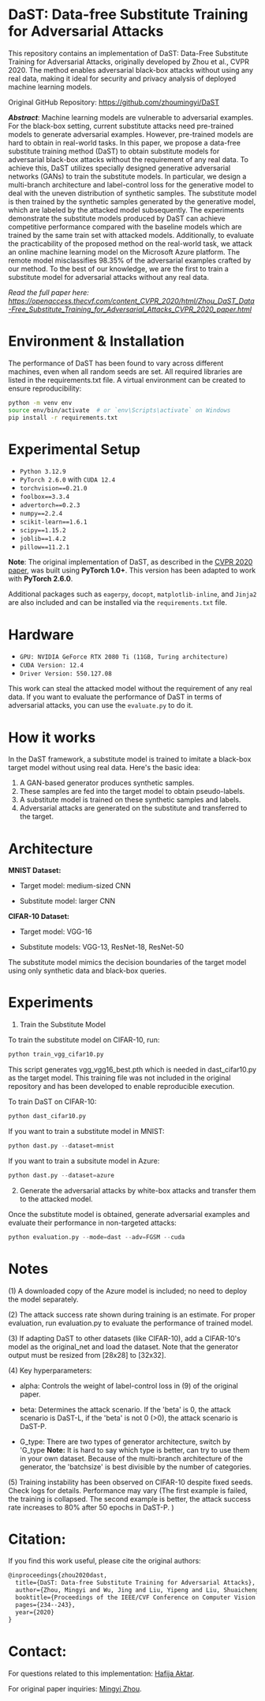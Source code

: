 # DaST: Data-free Substitute Training for Adversarial Attacks
This repository contains an implementation of DaST: Data-Free Substitute Training for Adversarial Attacks, originally developed by Zhou et al., CVPR 2020. The method enables adversarial black-box attacks without using any real data, making it ideal for security and privacy analysis of deployed machine learning models.

Original GitHub Repository: https://github.com/zhoumingyi/DaST

***Abstract***: Machine learning models are vulnerable to adversarial examples. For the black-box setting, current substitute attacks need pre-trained models to generate adversarial examples. However, pre-trained models are hard to obtain in real-world tasks. In this paper, we propose a data-free substitute training method (DaST) to obtain substitute models for adversarial black-box attacks without the requirement of any real data. To achieve this, DaST utilizes specially designed generative adversarial networks (GANs) to train the substitute models. In particular, we design a multi-branch architecture and label-control loss for the generative model to deal with the uneven distribution of synthetic samples. The substitute model is then trained by the synthetic samples generated by the generative model, which are labeled by the attacked model subsequently. The experiments demonstrate the substitute models produced by DaST can achieve competitive performance compared with the baseline models which are trained by the same train set with attacked models. Additionally, to evaluate the practicability of the proposed method on the real-world task, we attack an online machine learning model on the Microsoft Azure platform. The remote model misclassifies 98.35% of the adversarial examples crafted by our method. To the best of our knowledge, we are the first to train a substitute model for adversarial attacks without any real data.

*Read the full paper here: https://openaccess.thecvf.com/content_CVPR_2020/html/Zhou_DaST_Data-Free_Substitute_Training_for_Adversarial_Attacks_CVPR_2020_paper.html*


# Environment & Installation

The performance of DaST has been found to vary across different machines, even when all random seeds are set. All required libraries are listed in the requirements.txt file. A virtual environment can be created to ensure reproducibility:

```bash
python -m venv env
source env/bin/activate  # or `env\Scripts\activate` on Windows
pip install -r requirements.txt
```
# Experimental Setup

- `Python 3.12.9`
- `PyTorch 2.6.0` with `CUDA 12.4`
- `torchvision==0.21.0`
- `foolbox==3.3.4`
- `advertorch==0.2.3`
- `numpy==2.2.4`
- `scikit-learn==1.6.1`
- `scipy==1.15.2`
- `joblib==1.4.2`
- `pillow==11.2.1`
  
 **Note**: The original implementation of DaST, as described in the [CVPR 2020 paper](https://openaccess.thecvf.com/content_CVPR_2020/html/Zhou_DaST_Data-Free_Substitute_Training_for_Adversarial_Attacks_CVPR_2020_paper.html), was built using **PyTorch 1.0+**. This version has been adapted to work with **PyTorch 2.6.0**.

Additional packages such as `eagerpy`, `docopt`, `matplotlib-inline`, and `Jinja2` are also included and can be installed via the `requirements.txt` file.

# Hardware

- `GPU: NVIDIA GeForce RTX 2080 Ti (11GB, Turing architecture)`
- `CUDA Version: 12.4`
- `Driver Version: 550.127.08`


This work can steal the attacked model without the requirement of any real data. If you want to evaluate the performance of DaST in terms of adversarial attacks, you can use the `evaluate.py` to do it.

# How it works
In the DaST framework, a substitute model is trained to imitate a black-box target model without using real data. Here's the basic idea:
1. A GAN-based generator produces synthetic samples.
2. These samples are fed into the target model to obtain pseudo-labels.
3. A substitute model is trained on these synthetic samples and labels.
4. Adversarial attacks are generated on the substitute and transferred to the target.

# Architecture
   
**MNIST Dataset:**
- Target model: medium-sized CNN

- Substitute model: larger CNN
  
**CIFAR-10 Dataset:**
- Target model: VGG-16

- Substitute models: VGG-13, ResNet-18, ResNet-50

The substitute model mimics the decision boundaries of the target model using only synthetic data and black-box queries.


# Experiments

1. Train the Substitute Model
   
To train the substitute model on CIFAR-10, run:
```python
python train_vgg_cifar10.py
```
This script generates vgg_vgg16_best.pth which is needed in dast_cifar10.py as the target model. This training file was not included in the original repository and has been developed to enable reproducible execution.

To train DaST on CIFAR-10:
```python
python dast_cifar10.py
```

If you want to train a substitute model in MNIST:

```python
python dast.py --dataset=mnist
```

If you want to train a subsitute model in Azure:
```python
python dast.py --dataset=azure
```

2. Generate the adversarial attacks by white-box attacks and transfer them to the attacked model.

Once the substitute model is obtained, generate adversarial examples and evaluate their performance in non-targeted attacks:
```python
python evaluation.py --mode=dast --adv=FGSM --cuda
```

# Notes

(1) A downloaded copy of the Azure model is included; no need to deploy the model separately.

(2) The attack success rate shown during training is an estimate. For proper evaluation, run evaluation.py to evaluate the performance of trained model.

(3) If adapting DaST to other datasets (like CIFAR-10), add a CIFAR-10's model as the original_net and load the dataset. Note that the generator output must be resized from [28x28] to [32x32].

(4) Key hyperparameters:

- alpha: Controls the weight of label-control loss in (9) of the original paper.

- beta: Determines the attack scenario. If the 'beta' is 0, the attack scenario is DaST-L, if the 'beta' is not 0 (>0), the attack scenario is DaST-P.

- G_type: There are two types of generator architecture, switch by 'G_type
**Note:** It is hard to say which type is better, can try to use them in your own dataset. Because of the multi-branch architecture of the generator, the 'batchsize' is best divisible by the number of categories.

(5) Training instability has been observed on CIFAR-10 despite fixed seeds. Check logs for details. Performance may vary (The first example is failed, the training is collapsed. The second example is better, the attack success rate increases to 80% after 50 epochs in DaST-P. )


# Citation:
If you find this work useful, please cite the original authors:
```latex
@inproceedings{zhou2020dast,
  title={DaST: Data-free Substitute Training for Adversarial Attacks},
  author={Zhou, Mingyi and Wu, Jing and Liu, Yipeng and Liu, Shuaicheng and Zhu, Ce},
  booktitle={Proceedings of the IEEE/CVF Conference on Computer Vision and Pattern Recognition},
  pages={234--243},
  year={2020}
}
```

# Contact:
For questions related to this implementation: [Hafija Aktar](hafijaaktar@uri.edu).

For original paper inquiries: [Mingyi Zhou](mingyi.zhou@monash.edu).

